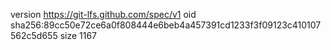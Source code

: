 version https://git-lfs.github.com/spec/v1
oid sha256:89cc50e72ce6a0f808444e6beb4a457391cd1233f3f09123c410107562c5d655
size 1167
